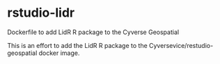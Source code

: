 # rstudio-lidr
Dockerfile to add LidR R package to the Cyverse Geospatial 

This is an effort to add the LidR R package to the Cyversevice/restudio-geospatial docker image.  
